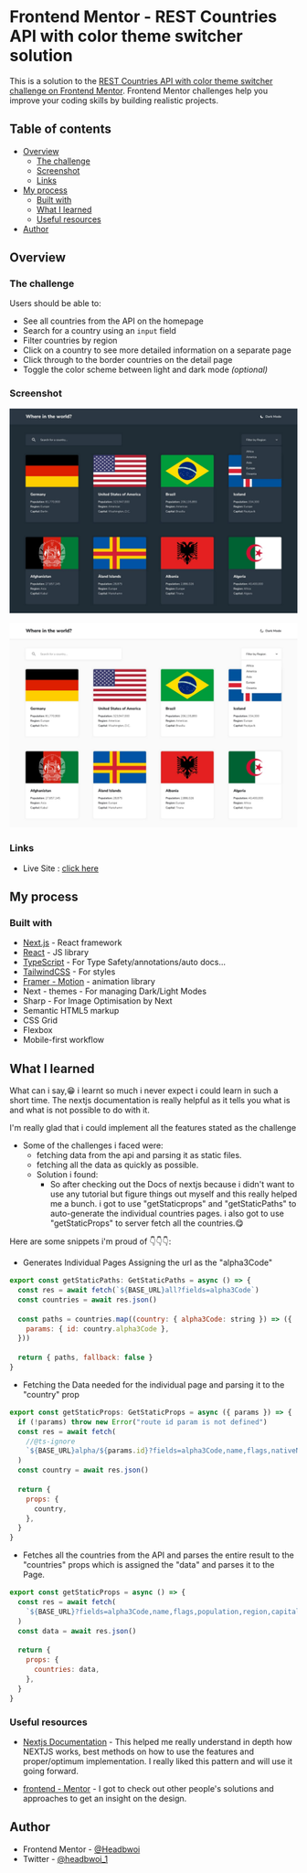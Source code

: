 # Frontend Mentor - REST Countries API with color theme switcher solution

This is a solution to the [REST Countries API with color theme switcher challenge on Frontend Mentor](https://www.frontendmentor.io/challenges/rest-countries-api-with-color-theme-switcher-5cacc469fec04111f7b848ca). Frontend Mentor challenges help you improve your coding skills by building realistic projects.

## Table of contents

- [Overview](#overview)
  - [The challenge](#the-challenge)
  - [Screenshot](#screenshot)
  - [Links](#links)
- [My process](#my-process)
  - [Built with](#built-with)
  - [What I learned](#what-i-learned)
  - [Useful resources](#useful-resources)
- [Author](#author)

## Overview

### The challenge

Users should be able to:

- See all countries from the API on the homepage
- Search for a country using an `input` field
- Filter countries by region
- Click on a country to see more detailed information on a separate page
- Click through to the border countries on the detail page
- Toggle the color scheme between light and dark mode _(optional)_

### Screenshot

![Dark Mode](public/screen-dark.jpg)

![Light Mode](public/screen-light.jpg)

### Links

- Live Site : [click here](https://countries-rest-api-ecru.vercel.app/)

## My process

### Built with

- [Next.js](https://nextjs.org/) - React framework
- [React](https://reactjs.org/) - JS library
- [TypeScript](https://typescript.) - For Type Safety/annotations/auto docs...
- [TailwindCSS](https://tailwindcss.com/) - For styles
- [Framer - Motion](https://framer-motion.com/) - animation library
- Next - themes - For managing Dark/Light Modes
- Sharp - For Image Optimisation by Next
- Semantic HTML5 markup
- CSS Grid
- Flexbox
- Mobile-first workflow

## What I learned

What can i say,😁 i learnt so much i never expect i could learn in such a short time. The nextjs documentation is really helpful as it tells you what is and what is not possible to do with it.

I'm really glad that i could implement all the features stated as the challenge

- Some of the challenges i faced were:
  - fetching data from the api and parsing it as static files.
  - fetching all the data as quickly as possible.
  - Solution i found:
    - So after checking out the Docs of nextjs because i didn't want to use any tutorial but figure things out myself and this really helped me a bunch. i got to use "getStaticprops" and "getStaticPaths" to auto-generate the individual countries pages. i also got to use "getStaticProps" to server fetch all the countries.😋

Here are some snippets i'm proud of 👇👇👇:

- Generates Individual Pages Assigning the url as the "alpha3Code"

```js
export const getStaticPaths: GetStaticPaths = async () => {
  const res = await fetch(`${BASE_URL}all?fields=alpha3Code`)
  const countries = await res.json()

  const paths = countries.map((country: { alpha3Code: string }) => ({
    params: { id: country.alpha3Code },
  }))

  return { paths, fallback: false }
}
```

- Fetching the Data needed for the individual page and parsing it to the "country" prop

```js
export const getStaticProps: GetStaticProps = async ({ params }) => {
  if (!params) throw new Error("route id param is not defined")
  const res = await fetch(
    //@ts-ignore
    `${BASE_URL}alpha/${params.id}?fields=alpha3Code,name,flags,nativeName,topLevelDomain,subregion,currencies,languages,population,region,capital,borders`
  )
  const country = await res.json()

  return {
    props: {
      country,
    },
  }
}
```

- Fetches all the countries from the API and parses the entire result to the "countries" props which is assigned the "data" and parses it to the Page.

```js
export const getStaticProps = async () => {
  const res = await fetch(
    `${BASE_URL}?fields=alpha3Code,name,flags,population,region,capital`
  )
  const data = await res.json()

  return {
    props: {
      countries: data,
    },
  }
}
```

### Useful resources

- [Nextjs Documentation](https://nextjs.org/docs) - This helped me really understand in depth how NEXTJS works, best methods on how to use the features and proper/optimum implementation. I really liked this pattern and will use it going forward.

- [frontend - Mentor](https://frontendmentor.io/) - I got to check out other people's solutions and approaches to get an insight on the design.

## Author

- Frontend Mentor - [@Headbwoi](https://www.frontendmentor.io/profile/Headbwoi)
- Twitter - [@headbwoi_1](https://www.twitter.com/headbwoi_1)
